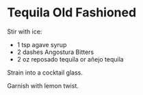 # Tequila Old Fashioned

Stir with ice:
* 1 tsp agave syrup
* 2 dashes Angostura Bitters
* 2 oz reposado tequila or añejo tequila

Strain into a cocktail glass.

Garnish with lemon twist.
